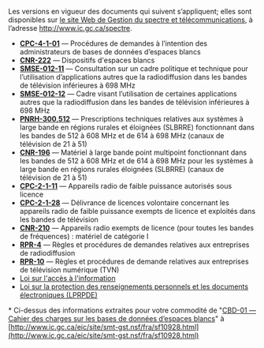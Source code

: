 Les versions en vigueur des documents qui suivent s’appliquent; elles sont disponibles sur [le site Web de Gestion du spectre et télécommunications](http://www.ic.gc.ca/spectre), à l’adresse http://www.ic.gc.ca/spectre.

*   **[CPC-4-1-01](sf10927.html)** — Procédures de demandes à l’intention des administrateurs de bases de données d’espaces blancs
*   **[CNR-222](sf10930.html)** — Dispositifs d'espaces blancs
*   **[SMSE-012-11](sf10058.html)** — Consultation sur un cadre politique et technique pour l’utilisation d’applications autres que la radiodiffusion dans les bandes de télévision inférieures à 698 MHz
*   **[SMSE-012-12](sf10493.html)** — Cadre visant l’utilisation de certaines applications autres que la radiodiffusion dans les bandes de télévision inférieures à 698 MHz
*   **[PNRH-300,512](sf09832.html)** — Prescriptions techniques relatives aux systèmes à large bande en régions rurales et éloignées (SLBRRE) fonctionnant dans les bandes de 512 à 608 MHz et de 614 à 698 MHz (canaux de télévision de 21 à 51)
*   **[CNR-196](sf09831.html)** — Matériel à large bande point multipoint fonctionnant dans les bandes de 512 à 608 MHz et de 614 à 698 MHz pour les systèmes à large bande en régions rurales éloignées (SLBRRE) (canaux de télévision de 21 à 51)
*   **[CPC-2-1-11](sf08883.html)** — Appareils radio de faible puissance autorisés sous licence
*   **[CPC-2-1-28](sf10931.html)** — Délivrance de licences volontaire concernant les appareils radio de faible puissance exempts de licence et exploités dans les bandes de télévision
*   **[CNR-210](sf01320.html)** — Appareils radio exempts de licence (pour toutes les bandes de fréquences) : matériel de catégorie I
*   **[RPR-4](sf01154.html)** — Règles et procédures de demandes relatives aux entreprises de radiodiffusion
*   **[RPR-10](sf09574.html)** — Règles et procédures de demande relatives aux entreprises de télévision numérique (TVN)
*   [Loi sur l'accès à l'information](http://laws-lois.justice.gc.ca/fra/lois/a-1/)
*   [Loi sur la protection des renseignements personnels et les documents électroniques (LPRPDE)](https://www.priv.gc.ca/leg_c/leg_c_p_f.asp)


\* Ci-dessus des informations extraites pour votre commodité de "[CBD-01 — Cahier des charges sur les bases de données d’espaces blancs](http://www.ic.gc.ca/eic/site/smt-gst.nsf/fra/sf10928.html)" à  [http://www.ic.gc.ca/eic/site/smt-gst.nsf/fra/sf10928.html](http://www.ic.gc.ca/eic/site/smt-gst.nsf/fra/sf10928.html)



